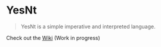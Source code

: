 # YesNt
 
> YesNt is a simple imperative and interpreted language.

Check out the [Wiki](https://github.com/Stone-Red-Code/YesNt-Interpreter/wiki) (Work in progress)
